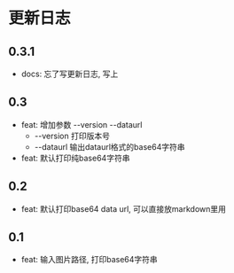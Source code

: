 # 更新日志

## 0.3.1
- docs: 忘了写更新日志, 写上
## 0.3
- feat: 增加参数 --version --dataurl
    - --version 打印版本号
    - --dataurl 输出dataurl格式的base64字符串
- feat: 默认打印纯base64字符串

## 0.2
- feat: 默认打印base64 data url, 可以直接放markdown里用

## 0.1
- feat: 输入图片路径, 打印base64字符串